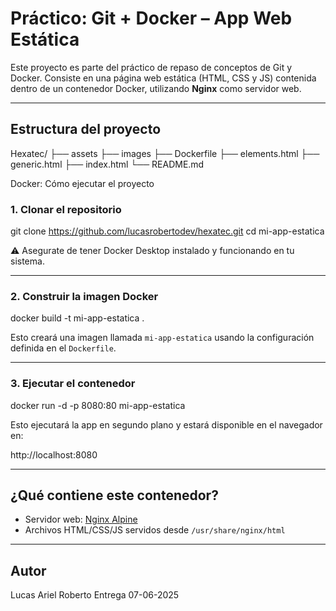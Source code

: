 
# Práctico: Git + Docker – App Web Estática

Este proyecto es parte del práctico de repaso de conceptos de Git y Docker. 
Consiste en una página web estática (HTML, CSS y JS) contenida dentro de un contenedor Docker, utilizando **Nginx** como servidor web.

---

## Estructura del proyecto


Hexatec/
├── assets
├── images
├── Dockerfile
├── elements.html
├── generic.html
├── index.html
└── README.md

Docker: Cómo ejecutar el proyecto

### 1. Clonar el repositorio

git clone https://github.com/lucasrobertodev/hexatec.git
cd mi-app-estatica

⚠️ Asegurate de tener Docker Desktop instalado y funcionando en tu sistema.

---

### 2. Construir la imagen Docker

docker build -t mi-app-estatica .

Esto creará una imagen llamada `mi-app-estatica` usando la configuración definida en el `Dockerfile`.

---

### 3. Ejecutar el contenedor

docker run -d -p 8080:80 mi-app-estatica

Esto ejecutará la app en segundo plano y estará disponible en el navegador en:

http://localhost:8080

---

## ¿Qué contiene este contenedor?

- Servidor web: [Nginx Alpine](https://hub.docker.com/_/nginx)
- Archivos HTML/CSS/JS servidos desde `/usr/share/nginx/html`

---

## Autor

Lucas Ariel Roberto
Entrega 07-06-2025
